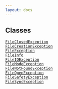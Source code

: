 ```yaml
---
layout: docs
---
```

## Classes

<a href="../object/FileClosedException.html#FileClosedException"
target="main"><code>FileClosedException</code></a>  
<a href="../object/FileCreationException.html#FileCreationException"
target="main"><code>FileCreationException</code></a>  
<a href="../object/FileException.html#FileException"
target="main"><code>FileException</code></a>  
<a href="../object/FileInfo.html#FileInfo"
target="main"><code>FileInfo</code></a>  
<a href="../object/FileIOException.html#FileIOException"
target="main"><code>FileIOException</code></a>  
<a href="../object/FileModeException.html#FileModeException"
target="main"><code>FileModeException</code></a>  
<a href="../object/FileNotFoundException.html#FileNotFoundException"
target="main"><code>FileNotFoundException</code></a>  
<a href="../object/FileOpenException.html#FileOpenException"
target="main"><code>FileOpenException</code></a>  
<a href="../object/FileSafetyException.html#FileSafetyException"
target="main"><code>FileSafetyException</code></a>  
<a href="../object/FileSyncException.html#FileSyncException"
target="main"><code>FileSyncException</code></a>  
